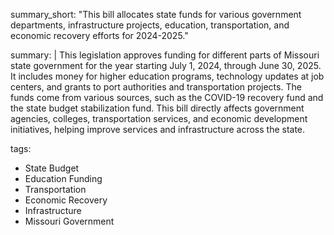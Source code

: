 summary_short: "This bill allocates state funds for various government departments, infrastructure projects, education, transportation, and economic recovery efforts for 2024-2025."

summary: |
  This legislation approves funding for different parts of Missouri state government for the year starting July 1, 2024, through June 30, 2025. It includes money for higher education programs, technology updates at job centers, and grants to port authorities and transportation projects. The funds come from various sources, such as the COVID-19 recovery fund and the state budget stabilization fund. This bill directly affects government agencies, colleges, transportation services, and economic development initiatives, helping improve services and infrastructure across the state.

tags:
  - State Budget
  - Education Funding
  - Transportation
  - Economic Recovery
  - Infrastructure
  - Missouri Government
